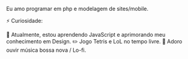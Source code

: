 Eu amo programar em php e modelagem de sites/mobile.

⚡ Curiosidade:

🌱 Atualmente, estou aprendendo JavaScript e aprimorando meu conhecimento em Design.
✏️ Jogo Tetris e LoL no tempo livre.
🎵 Adoro ouvir música bossa nova / Lo-fi.
